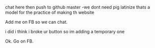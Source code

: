 chat here then push to github master
-we dont need pig latinize
thats a model for the practice of making th website

Add me on FB so we can chat.

i did i think i broke ur button so im adding a temporary one

Ok. Go on FB.
